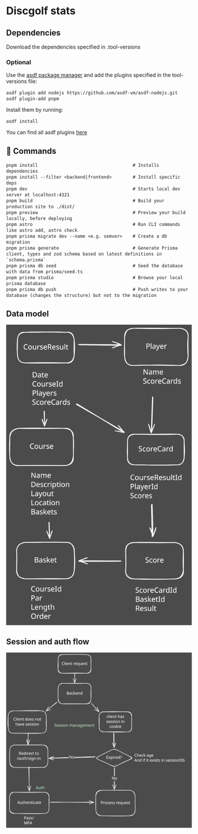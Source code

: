# Discgolf stats

## Dependencies

Download the dependencies specified in .tool-versions

### Optional

Use the [asdf package manager](https://github.com/asdf-vm/asdf) and add the plugins specified in the tool-versions file:

```shell
asdf plugin add nodejs https://github.com/asdf-vm/asdf-nodejs.git
asdf plugin-add pnpm
```

Install them by running:

```shell
asdf install
```

You can find all asdf plugins [here](https://github.com/asdf-vm/asdf-plugins?tab=readme-ov-file#plugin-list)

## 🧞 Commands

```shell
pnpm install                                    # Installs dependencies
pnpm install --filter <backend|frontend>        # Install specific deps
pnpm dev                                        # Starts local dev server at localhost:4321
pnpm build                                      # Build your production site to ./dist/
pnpm preview                                    # Preview your build locally, before deploying
pnpm astro                                      # Run CLI commands like astro add, astro check
pnpm prisma migrate dev --name <e.g. semver>    # Create a db migration
pnpm prisma generate                            # Generate Prisma client, types and zod schema based on latest definitions in `schema.prisma`
pnpm prisma db seed                             # Seed the database with data from prisma/seed.ts
pnpm prisma studio                              # Browse your local prisma database
pnpm prisma db push                             # Push writes to your database (changes the structure) but not to the migration
```

## Data model

![schema](./Datamodel-discgolf-stats.excalidraw.svg)

## Session and auth flow

![flow](./Session-and-Auth-discgolf-stats.excalidraw.svg)
